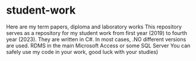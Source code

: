 # student-work
Here are my term papers, diploma and laboratory works
This repository serves as a repository for my student work from first year (2019) to fourth year (2023).
They are written in C#. In most cases, .NO different versions are used.
RDMS in the main Microsoft Access or some SQL Server
You can safely use my code in your work, good luck with your studies)
